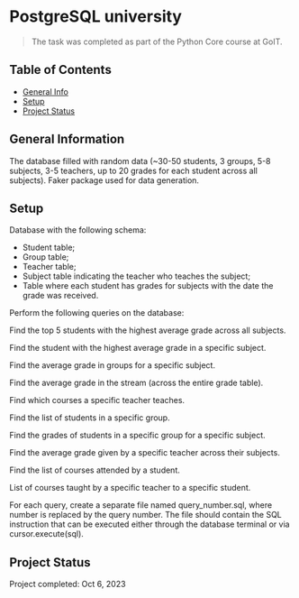# PostgreSQL university
> The task was completed as part of the Python Core course at GoIT.

## Table of Contents
* [General Info](#general-information)
* [Setup](#setup)
* [Project Status](#project-status)


## General Information
The database filled with random data (~30-50 students, 3 groups, 5-8 subjects, 3-5 teachers, up to 20 grades for each student across all subjects). Faker package used for data generation.


## Setup

Database with the following schema:

- Student table;
- Group table;
- Teacher table;
- Subject table indicating the teacher who teaches the subject;
- Table where each student has grades for subjects with the date the grade was received.

Perform the following queries on the database:

Find the top 5 students with the highest average grade across all subjects.

 Find the student with the highest average grade in a specific subject.
 
 Find the average grade in groups for a specific subject.
 
 Find the average grade in the stream (across the entire grade table).
 
 Find which courses a specific teacher teaches.
 
 Find the list of students in a specific group.
 
 Find the grades of students in a specific group for a specific subject.
 
 Find the average grade given by a specific teacher across their subjects.
 
 Find the list of courses attended by a student.
 
 List of courses taught by a specific teacher to a specific student.



For each query, create a separate file named query_number.sql, where number is replaced by the query number. The file should contain the SQL instruction that can be executed either through the database terminal or via cursor.execute(sql).


## Project Status
Project completed: Oct 6, 2023

